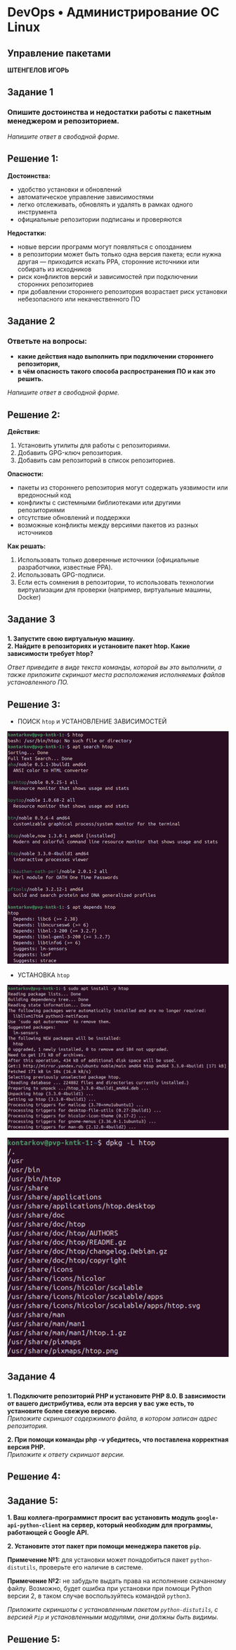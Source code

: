 # DevOps • Администрирование ОС Linux
## Управление пакетами
__ШТЕНГЕЛОВ ИГОРЬ__  
  
## Задание 1  
### Опишите достоинства и недостатки работы с пакетным менеджером и репозиторием.  

_Напишите ответ в свободной форме._  
  
## Решение 1:  
__Достоинства:__  
* удобство установки и обновлений
* автоматическое управление зависимостями
* легко отслеживать, обновлять и удалять в рамках одного инструмента
* официальные репозитории подписаны и проверяются

__Недостатки:__  
* новые версии программ могут появляться с опозданием
* в репозитории может быть только одна версия пакета; если нужна другая — приходится искать PPA, сторонние источники или собирать из исходников
* риск конфликтов версий и зависимостей при подключении сторонних репозиториев
* при добавлении стороннего репозитория возрастает риск установки небезопасного или некачественного ПО
  
## Задание 2  
### Ответьте на вопросы:  
* __какие действия надо выполнить при подключении стороннего репозитория,__  
* __в чём опасность такого способа распространения ПО и как это решить.__  

_Напишите ответ в свободной форме._  
  
## Решение 2:  
__Действия:__  
1. Установить утилиты для работы с репозиториями.  
2. Добавить GPG-ключ репозитория.
3. Добавить сам репозиторий в список репозиториев.

__Опасности:__  
* пакеты из стороннего репозитория могут содержать уязвимости или вредоносный код
* конфликты с системными библиотеками или другими репозиториями
* отсутствие обновлений и поддержки
* возможные конфликты между версиями пакетов из разных источников

__Как решать:__  
1. Использовать только доверенные источники (официальные разработчики, известные PPA).
2. Использовать GPG-подписи.
3. Если есть сомнения в репозитории, то использовать технологии виртуализации для проверки (например, виртуальные машины, Docker)
  
## Задание 3  
###
__1. Запустите свою виртуальную машину.__  
__2. Найдите в репозиториях и установите пакет htop. Какие зависимости требует htop?__  
  
_Ответ приведите в виде текста команды, которой вы это выполнили, а также приложите скриншот места расположения исполняемых файлов установленного ПО._  

  
## Решение 3:
* ПОИСК `htop` и УСТАНОВЛЕНИЕ ЗАВИСИМОСТЕЙ
  
![Поиск и зависимости `htop`](./images/1_1.png)  

* УСТАНОВКА `htop`  
  
![Установка `htop`](./images/1_2.png)  
  
![Расположение файлов `htop`](./images/1_3.png)  
    
## Задание 4  
###
__1. Подключите репозиторий PHP и установите PHP 8.0. В зависимости от вашего дистрибутива, если эта версия у вас уже есть, то установите более свежую версию.__  
_Приложите скриншот содержимого файла, в котором записан адрес репозитория._  

__2. При помощи команды php -v убедитесь, что поставлена корректная версия PHP.__  
_Приложите к ответу скриншот версии._  
  
  
## Решение 4:  

  
## Задание 5:  
__1. Ваш коллега-программист просит вас установить модуль `google-api-python-client` на сервер, который необходим для программы, работающей с Google API.__  

__2. Установите этот пакет при помощи менеджера пакетов `pip`.__  

__Примечение №1:__ для установки может понадобиться пакет `python-distutils`, проверьте его наличие в системе.

__Примечение №2:__ не забудьте выдать права на исполнение скачанному файлу. Возможно, будет ошибка при установки при помощи Python версии 2, в таком случае воспользуйтесь командой `python3`.

_Приложите скриншоты с установленным пакетом `python-distutils`, с версией `Pip` и установленными модулями, они должны быть видимы._  
  
## Решение 5:

  
